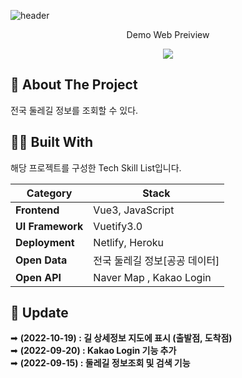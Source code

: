 
![header](https://capsule-render.vercel.app/api?type=waving&color=auto&height=300&section=header&text=WalkRoad&animation=fadeIn&fontAlignY=38&desc=전국%20둘레길%20조회%20서비스&descAlignY=51&descAlign=62)



<p align='center'> Demo Web Preiview </p>
<p align='center'>
  <a href="https://walkingroadko.netlify.app">
    <img src="https://img.shields.io/badge/DEMO%20-%234FC08D.svg?&style=for-the-badge&&logoColor=white"/>
  </a>
</p>


<!-- ABOUT THE PROJECT -->
## 📖 About The Project
전국 둘레길 정보를 조회할 수 있다.



## 🧑‍💻 Built With

해당 프로젝트를 구성한 Tech Skill List입니다.

 | Category                                                   | Stack                                                   |
| ------------------------------------------------------------ | ------------------------------------------------------- |
| **Frontend**                 | Vue3, JavaScript |
| **UI Framework**             | Vuetify3.0  |
| **Deployment**               | Netlify, Heroku  |
| **Open Data**             | 전국 둘레길 정보[공공 데이터] |
| **Open API**             |  Naver Map , Kakao Login |

## 🚩 Update

➡ <b>(2022-10-19) : 길 상세정보 지도에 표시 (출발점, 도착점)</b><br>
➡ <b>(2022-09-20) : Kakao Login 기능 추가</b><br>
➡ <b>(2022-09-15) : 둘레길 정보조회 및 검색 기능</b><br> 


